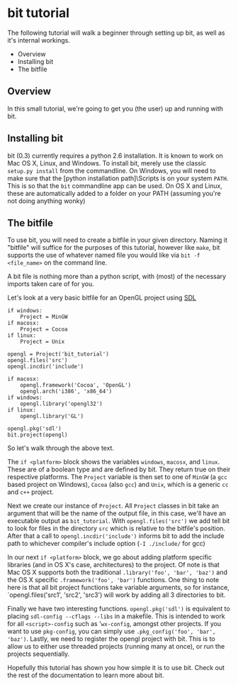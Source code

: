 bit tutorial
============

The following tutorial will walk a beginner through setting up bit, as well as it's internal workings.

* Overview
* Installing bit
* The bitfile

Overview
--------

In this small tutorial, we're going to get you (the user) up and running with bit.

Installing bit
--------------

bit (0.3) currently requires a python 2.6 installation. It is known to work on Mac OS X, Linux, and Windows. To install bit, merely use the classic `setup.py install` from the commandline. On Windows, you will need to make sure that the [python installation path]\Scripts is on your system `PATH`. This is so that the `bit` commandline app can be used. On OS X and Linux, these are automatically added to a folder on your PATH (assuming you're not doing anything wonky)

The bitfile
-----------

To use bit, you will need to create a bitfile in your given directory. Naming it "bitfile" will suffice for the purposes of this tutorial, however like `make`, bit supports the use of whatever named file you would like via `bit -f <file_name>` on the command line.  

A bit file is nothing more than a python script, with (most) of the necessary imports taken care of for you.

Let's look at a very basic bitfile for an OpenGL project using [SDL][1]

    if windows:
        Project = MinGW
    if macosx:
        Project = Cocoa
    if linux:
        Project = Unix

    opengl = Project('bit_tutorial')
    opengl.files('src')
    opengl.incdir('include')

    if macosx:
        opengl.framework('Cocoa', 'OpenGL')
        opengl.arch('i386', 'x86_64')
    if windows:
        opengl.library('opengl32')
    if linux:
        opengl.library('GL')

    opengl.pkg('sdl')
    bit.project(opengl)

So let's walk through the above text.  

The `if <platform>` block shows the variables `windows`, `macosx`, and `linux`. These are of a boolean type and are defined by bit. They return true on their respective platforms. The `Project` variable is then set to one of `MinGW` (a `gcc` based project on Windows), `Cocoa` (also `gcc`) and `Unix`, which is a generic `cc` and `c++` project.  

Next we create our instance of `Project`. All `Project` classes in bit take an argument that will be the name of the output file, in this case, we'll have an executable output as `bit_tutorial`. With `opengl.files('src')` we add tell bit to look for files in the directory `src` which is relative to the bitfile's position. After that a call to `opengl.incdir('include')` informs bit to add the include path to whichever compiler's include option (`-I ./include/` for gcc)  

In our next `if <platform>` block, we go about adding platform specific libraries (and in OS X's case, architectures) to the project. Of note is that Mac OS X supports both the traditional `.library('foo', 'bar', 'baz')` and the OS X specific `.framework('foo', 'bar')` functions. One thing to note here is that all bit project functions take variable arguments, so for instance, `opengl.files('src1', 'src2', 'src3') will work by adding all 3 directories to bit.  

Finally we have two interesting functions. `opengl.pkg('sdl')` is equivalent to placing `sdl-config --cflags --libs` in a makefile. This is intended to work for all `<script>-config` such as '`wx-config`, amongst other projects. If you want to use `pkg-config`, you can simply use `.pkg_config('foo', 'bar', 'baz')`. Lastly, we need to register the opengl project with bit. This is to allow us to either use threaded projects (running many at once), or run the projects sequentially.  

Hopefully this tutorial has shown you how simple it is to use bit. Check out the rest of the documentation to learn more about bit. 

[1]: http://libsdl.org "SDL Library"

